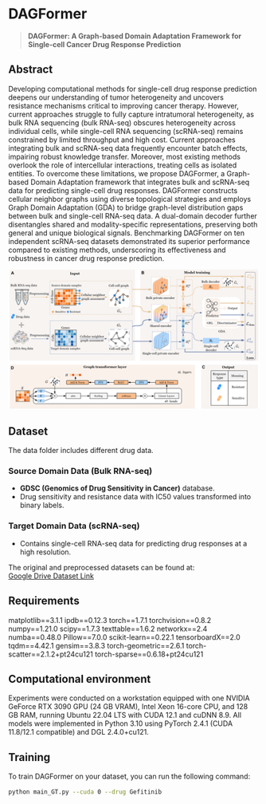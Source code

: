 # DAGFormer

> **DAGFormer: A Graph-based Domain Adaptation Framework for Single-cell Cancer Drug Response Prediction**

## Abstract
Developing computational methods for single-cell drug response prediction deepens our understanding of tumor heterogeneity and uncovers resistance mechanisms critical to improving cancer therapy. However, current approaches struggle to fully capture intratumoral heterogeneity, as bulk RNA sequencing (bulk RNA-seq) obscures heterogeneity across individual cells, while single-cell RNA sequencing (scRNA-seq) remains constrained by limited throughput and high cost. Current approaches integrating bulk and scRNA-seq data frequently encounter batch effects, impairing robust knowledge transfer. Moreover, most existing methods overlook the role of intercellular interactions, treating cells as isolated entities. To overcome these limitations, we propose DAGFormer, a Graph-based Domain Adaptation framework that integrates bulk and scRNA-seq data for predicting single-cell drug responses. DAGFormer constructs cellular neighbor graphs using diverse topological strategies and employs Graph Domain Adaptation (GDA) to bridge graph-level distribution gaps between bulk and single-cell RNA-seq data. A dual-domain decoder further disentangles shared and modality-specific representations, preserving both general and unique biological signals. Benchmarking DAGFormer on ten independent scRNA-seq datasets demonstrated its superior performance compared to existing methods, underscoring its effectiveness and robustness in cancer drug response prediction.

![DAGFormer](./my_model.png)

## Dataset
The data folder includes different drug data.

### Source Domain Data (Bulk RNA-seq)
- **GDSC (Genomics of Drug Sensitivity in Cancer)** database.
- Drug sensitivity and resistance data with IC50 values transformed into binary labels.

### Target Domain Data (scRNA-seq)
- Contains single-cell RNA-seq data for predicting drug responses at a high resolution.

The original and preprocessed datasets can be found at:  
[Google Drive Dataset Link](https://drive.google.com/drive/folders/1y4_xWRmhIs1noyDmWz9CKL1oDWLGkO2Y?usp=drive_link)


## Requirements
matplotlib==3.1.1
ipdb==0.12.3
torch==1.7.1
torchvision==0.8.2
numpy==1.21.0
scipy==1.7.3
texttable==1.6.2
networkx==2.4
numba==0.48.0
Pillow==7.0.0
scikit-learn==0.22.1
tensorboardX==2.0
tqdm==4.42.1
gensim==3.8.3
torch-geometric==2.6.1
torch-scatter==2.1.2+pt24cu121
torch-sparse==0.6.18+pt24cu121

## Computational environment
Experiments were conducted on a workstation equipped with one NVIDIA GeForce RTX 3090 GPU (24 GB VRAM), Intel Xeon 16-core CPU, and 128 GB RAM, running Ubuntu 22.04 LTS with CUDA 12.1 and cuDNN 8.9.
All models were implemented in Python 3.10 using PyTorch 2.4.1 (CUDA 11.8/12.1 compatible) and DGL 2.4.0+cu121.


## Training
To train DAGFormer on your dataset, you can run the following command:

```bash
python main_GT.py --cuda 0 --drug Gefitinib



